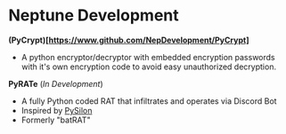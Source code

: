 # Neptune Development

**(PyCrypt)[https://www.github.com/NepDevelopment/PyCrypt]**
- A python encryptor/decryptor with embedded encryption passwords with it's own encryption code to avoid easy unauthorized decryption.


**PyRATe** (*In Development*)
- A fully Python coded RAT that infiltrates and operates via Discord Bot
- Inspired by [PySilon](https://github.com/mategol/PySilon-malware)
- Formerly "batRAT"
